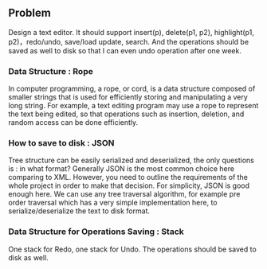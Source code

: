 ## Problem
Design a text editor. It should support insert(p), delete(p1, p2), highlight(p1, p2)，redo/undo, save/load update, search.
And the operations should be saved as well to disk so that I can even undo operation after one week.

### Data Structure : Rope
In computer programming, a rope, or cord, is a data structure composed of smaller strings that is used for efficiently storing and manipulating a very long string. For example, a text editing program may use a rope to represent the text being edited, so that operations such as insertion, deletion, and random access can be done efficiently.

### How to save to disk : JSON
Tree structure can be easily serialized and deserialized, the only questions is : in what format? Generally JSON is the most common choice here comparing to XML. However, you need to outline the requirements of the whole project in order to make that decision. For simplicity, JSON is good enough here.
We can use any tree traversal algorithm, for example pre order traversal which has a very simple implementation here, to serialize/deserialize the text to disk format.   


### Data Structure for Operations Saving : Stack
One stack for Redo, one stack for Undo. 
The operations should be saved to disk as well.
 


